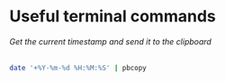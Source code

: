 # Useful terminal commands
###### Get the current timestamp and send it to the clipboard
```bash
date '+%Y-%m-%d %H:%M:%S' | pbcopy
```
